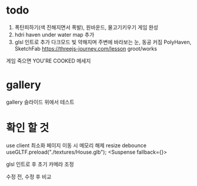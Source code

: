 # todo

1. 폭탄피하기(색 진해지면서 폭발), 원바운드, 물고기키우기 게임 완성
2. hdri haven under water map 추가
3. glsl 인트로 추가 다크모드 빛 약해지며 주변에 바라보는 눈, 동공 커짐
   PolyHaven, SketchFab
   https://threejs-journey.com/lesson
   groot/works

게임 죽으면 YOU'RE COOKED 메세지

# gallery

gallery 슬라이드 위에서 테스트

# 확인 할 것

use client 최소화
페이지 이동 시 메모리 해제
resize debounce
useGLTF.preload("./textures/House.glb");
<Suspense fallback={<Loader />}>

glsl 인트로 후 초기 카메라 조정

수정 전, 수정 후 비교
